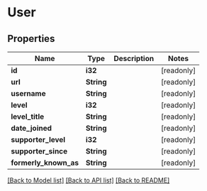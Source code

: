 # User

## Properties

Name | Type | Description | Notes
------------ | ------------- | ------------- | -------------
**id** | **i32** |  | [readonly]
**url** | **String** |  | [readonly]
**username** | **String** |  | [readonly]
**level** | **i32** |  | [readonly]
**level_title** | **String** |  | [readonly]
**date_joined** | **String** |  | [readonly]
**supporter_level** | **i32** |  | [readonly]
**supporter_since** | **String** |  | [readonly]
**formerly_known_as** | **String** |  | [readonly]

[[Back to Model list]](../README.md#documentation-for-models) [[Back to API list]](../README.md#documentation-for-api-endpoints) [[Back to README]](../README.md)


